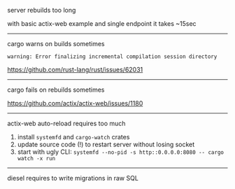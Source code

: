 server rebuilds too long

with basic actix-web example and single endpoint it takes ~15sec

---


cargo warns on builds sometimes

`warning: Error finalizing incremental compilation session directory`

https://github.com/rust-lang/rust/issues/62031

---

cargo fails on rebuilds sometimes

https://github.com/actix/actix-web/issues/1180

---

actix-web auto-reload requires too much

1. install `systemfd` and `cargo-watch` crates
2. update source code (!) to restart server without losing socket
3. start with ugly CLI: `systemfd --no-pid -s http::0.0.0.0:8080 -- cargo watch -x run`

---

diesel requires to write migrations in raw SQL
